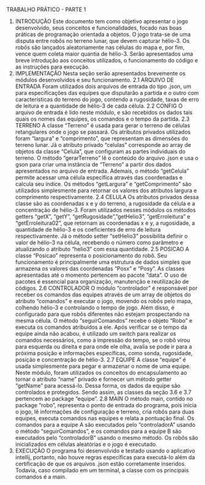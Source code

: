 TRABALHO PRÁTICO - PARTE 1

1. INTRODUÇÃO
Este documento tem como objetivo apresentar o jogo desenvolvido, seus conceitos e
funcionalidades, focado nas boas práticas de programação orientada a objetos. O jogo trata-se
de uma disputa entre robôs no terreno lunar, que devem capturar hélio-3. Os robôs são
lançados aleatoriamente nas células do mapa e, por fim, vence quem coleta maior quantia de
hélio-3.
Serão apresentados uma breve introdução aos conceitos utilizados, o funcionamento
do código e as instruções para execução.
3. IMPLEMENTAÇÃO
Nesta seção serão apresentados brevemente os módulos desenvolvidos e seu
funcionamento.
2.1 ARQUIVO DE ENTRADA
Foram utilizados dois arquivos de entrada do tipo .json, um para especificações das
equipes que disputarão a partida e o outro com características do terreno do jogo, contendo a
rugosidade, taxas de erro de leitura e a quantidade de hélio-3 de cada célula.
2.2 CONFIG
O arquivo de entrada é lido neste módulo, e são recebidos os dados tais quais os
nomes das equipes, os comandos e o tempo da partida.
2.3 TERRENO
A classe “Terreno” é usada para gerar o terreno de células retangulares onde o jogo se
passará. Os atributos privados utilizados foram “largura” e “comprimento”, que representam
as dimensões do terreno lunar. Já o atributo privado “celulas” corresponde ao array de
objetos da classe “Celula”, que configuram as partes individuais do terreno.
O método “gerarTerreno” lê o conteúdo do arquivo .json e usa o gson para criar uma
instância de “Terreno” a partir dos dados apresentados no arquivo de entrada. Ademais, o
método “getCelula” permite acessar uma célula específica através das coordenadas e calcula
seu índice. Os métodos “getLargura” e “getComprimento” são utilizados simplesmente para
retornar os valores dos atributos largura e comprimento respectivamente.
2.4 CELULA
Os atributos privados dessa classe são as coordenadas x e y do terreno, a rugosidade
da célula e a concentração de hélio-3.
Foram utilizados nesses módulos os métodos getters “getX”, “getY”,
“getRugosidade”,”getHelio3”, “getErroleitura” e “getErroleitura02”, que retornam as
coordenadas x e y, a rugosidade, a quantidade de hélio-3 e os coeficientes de erro de leitura
respectivamente. Já o método setter “setHelio3” possibilita definir o valor de hélio-3 na
célula, recebendo o número como parâmetro e atualizando o atributo “helio3” com essa
quantidade.
2.5 POSICAO
A classe “Posicao” representa o posicionamento do robô. Seu funcionamento é
principalmente uma estrutura de dados simples que armazena os valores das coordenadas
“Posx” e “Posy”.
As classes apresentadas até o momento pertencem ao pacote “data”. O uso de pacotes
é essencial para organização, manutenção e reutilização de códigos.
2.6 CONTROLADOR
O módulo “controlador” é responsável por receber os comandos das equipes através
de um array de objetos do atributo “comandos” e executar o jogo, movendo os robôs pelo
mapa, colhendo hélio-3 e controlando o tempo de jogo. Além disso, é configurado para que
robôs diferentes não estejam prospectando na mesma célula.
O método “seguirComandos” recebe o objeto “Robo” e executa os comandos
atribuídos a ele. Após verificar se o tempo da equipe ainda não acabou, é utilizado um switch
para realizar os comandos necessários, como a impressão do tempo, se o robô virou para
esquerda ou direita e para onde ele olha, avalia se pode ir para a próxima posição e
informações específicas, como sonda, rugosidade, posição e concentração de hélio-3.
2.7 EQUIPE
A classe “equipe” é usada simplesmente para pegar e armazenar o nome de uma
equipe. Neste módulo, foram utilizados os conceitos do encapsulamento ao tornar o atributo
“name” privado e fornecer um método getter “getName” para acessá-lo. Dessa forma, os
dados da equipe são controlados e protegidos.
Sendo assim, as classes da seção 3.6 e 3.7 pertencem ao package “equipe”.
2.8 MAIN
O método main, contido no package “robo”, representa o ponto de entrada do
programa, pois inicia o jogo, lê informações de configuração e terreno, cria robôs para duas
equipes, executa comandos nas equipes e relata a pontuação final. Os comandos para a equipe
A são executados pelo “controladorA” usando o método “seguirComandos”, e os comandos
para a equipe B são executados pelo “controladorB” usando o mesmo método. Os robôs são
inicializados em células aleatórias e o jogo é executado.
4. EXECUÇÃO
O programa foi desenvolvido e testado usando o aplicativo intellij, portanto, não
houve regras específicas para executá-lo além da certificação de que os arquivos .json estão
corretamente inseridos. Todavia, caso compilado em um terminal, a classe com os principais
comandos é a main.
